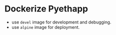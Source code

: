 # Dockerize Pyethapp

- use `devel` image for development and debugging.
- use `alpine` image for deployment.

